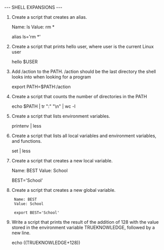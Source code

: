 --- SHELL EXPANSIONS ---

1. Create a script that creates an alias.

	Name: ls
	Value: rm *

	alias ls='rm *'

2. Create a script that prints hello user, where user is the current Linux user

	hello $USER

3. Add /action to the PATH. /action should be the last directory the shell looks into when looking for a program

	export PATH=$PATH:/action

4. Create a script that counts the number of directories in the PATH

	echo $PATH | tr ":" "\n" | wc -l

5. Create a script that lists environment variables.

	printenv | less

6. Create a script that lists all local variables and environment variables, and functions.

	set | less

7. Create a script that creates a new local variable.

	Name: BEST
	Value: School 


	BEST='School'

8. Create a script that creates a new global variable.

        Name: BEST
        Value: School 

        export BEST='School'

9. Write a script that prints the result of the addition of 128 with the value stored in the environment variable TRUEKNOWLEDGE, followed by a new line.

	echo $(($TRUEKNOWLEDGE+128))
